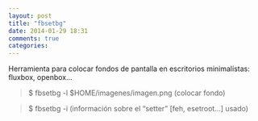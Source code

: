 ```yaml
---
layout: post
title: "fbsetbg"
date: 2014-01-29 18:31
comments: true
categories: 
---
```

Herramienta para colocar fondos de pantalla en escritorios minimalistas: fluxbox, openbox...

>$ fbsetbg -l $HOME/imagenes/imagen.png (colocar fondo)

>$ fbsetbg -i (información sobre el “setter” [feh, esetroot...] usado)


